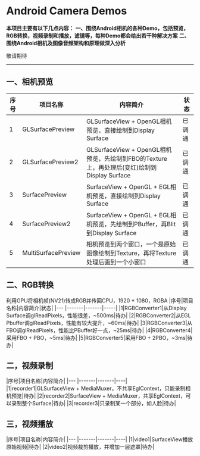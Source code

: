 # Android Camera Demos

**本项目主要有以下几点内容：**
**一、围绕Android相机的各种Demo，包括预览，RGB转换，视频录制和播放，滤镜等，每种Demo都会给出若干种解决方案**
**二、围绕Android相机及图像音频架构和原理做深入分析**

敬请期待

------

## **一、相机预览**

|序号|项目名称|内容简介|状态|
|--- |-------|-------|-----|
|1|GLSurfacePreview|GLSurfaceView + OpenGL相机预览，直接绘制到Display Surface|已调通|
|2|GLSurfacePreview2|GLSurfaceView + OpenGL相机预览，先绘制到FBO的Texture上，再处理后(变红)绘制到Display Surface|已调通|
|3|SurfacePreview|SurfaceView + OpenGL + EGL相机预览，直接绘制到Display Surface|已调通|
|4|SurfacePreview2|SurfaceView + OpenGL + EGL相机预览，先绘制到PBuffer，再Blit到Display Surface|已调通|
|5|MultiSurfacePreview|相机预览到两个窗口，一个是原始图像绘制到Texture，再将Texture处理后画到一个小窗口|已调通|

## **二、RGB转换**
利用GPU将相机帧(NV21)转成RGB并传回CPU，1920 * 1080，RGBA
|序号|项目名称|内容简介|状态|
|--- |-------|-------|-----|
|1|RGBConverter1|从Display Surface调glReadPixels，性能很差，~500ms|待办|
|2|RGBConverter2|从EGL Pbuffer调glReadPixels，性能有较大提升，~60ms|待办|
|3|RGBConverter3|从FBO调glReadPixels，性能比PBuffer好一点，~25ms|待办|
|4|RGBConverter4|采用FBO + PBO，~5ms|待办|
|5|RGBConverter5|采用FBO + 2PBO，~3ms|待办|


## **二，视频录制**

|序号|项目名称|内容简介|
|--- |-------|-------|----|
|1|recorder1|GLSurfaceView + MediaMuxer，不共享EglContext，只能录制相机预览|待办|
|2|recorder2|SurfaceView + MediaMuxer，共享EglContext，可以录制整个Surface|待办|
|3|recorder3|只录制某一个部分，如人脸|待办|


## **三，视频播放**

|序号|项目名称|内容简介|
|--- |-------|-------|----|
|1|video1|SurfaceView播放原始视频|待办|
|2|video2|视频裁剪播放，并增加一层遮罩|待办|

